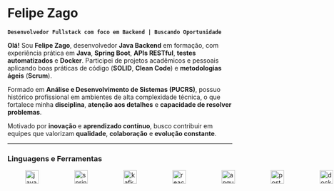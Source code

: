 # Felipe Zago

**`Desenvolvedor Fullstack com foco em Backend | Buscando Oportunidade`**

**Olá!** Sou **Felipe Zago**, desenvolvedor **Java Backend** em formação, com experiência prática em **Java**, **Spring Boot**, **APIs RESTful**, **testes automatizados** e **Docker**. Participei de projetos acadêmicos e pessoais aplicando boas práticas de código (**SOLID**, **Clean Code**) e **metodologias ágeis** (**Scrum**).  

Formado em **Análise e Desenvolvimento de Sistemas (PUCRS)**, possuo histórico profissional em ambientes de alta complexidade técnica, o que fortalece minha **disciplina**, **atenção aos detalhes** e **capacidade de resolver problemas**.  

Motivado por **inovação** e **aprendizado contínuo**, busco contribuir em equipes que valorizam **qualidade**, **colaboração** e **evolução constante**.


----

### Linguagens e Ferramentas

<div style="display: flex; align-items: center;">
  <img src="https://cdn.jsdelivr.net/gh/devicons/devicon/icons/java/java-original.svg" height="30" alt="java logo" style="margin: 0 40px;" />
  <img src="https://cdn.jsdelivr.net/gh/devicons/devicon/icons/spring/spring-original.svg" height="30" alt="spring logo" style="margin: 0 40px;" />
  <img src="https://cdn.jsdelivr.net/gh/devicons/devicon/icons/apachekafka/apachekafka-original.svg" height="30" alt="kafka logo" style="margin: 0 40px;" />
  <img src="https://cdn.jsdelivr.net/gh/devicons/devicon/icons/react/react-original.svg" height="30" alt="react logo" style="margin: 0 40px;" />
  <img src="https://cdn.jsdelivr.net/gh/devicons/devicon/icons/angularjs/angularjs-original.svg" height="30" alt="angular logo" style="margin: 0 40px;" />
  <img src="https://cdn.jsdelivr.net/gh/devicons/devicon/icons/postgresql/postgresql-original.svg" height="30" alt="postgresql logo" style="margin: 0 40px;" />
  <img src="https://cdn.jsdelivr.net/gh/devicons/devicon/icons/docker/docker-original.svg" height="30" alt="docker logo" style="margin: 0 40px;" />
  <img src="https://cdn.jsdelivr.net/gh/devicons/devicon/icons/mongodb/mongodb-original.svg" height="30" alt="mongodb logo" style="margin: 0 40px;" />
  <img src="https://cdn.jsdelivr.net/gh/devicons/devicon/icons/git/git-original.svg" height="30" alt="git logo" style="margin: 0 40px;" />
  <img src="https://cdn.jsdelivr.net/gh/devicons/devicon/icons/github/github-original.svg" height="30" alt="github logo" style="margin: 0 40px;" />
</div>
